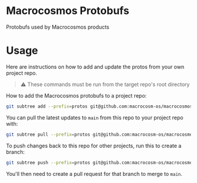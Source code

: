 # Macrocosmos Protobufs
Protobufs used by Macrocosmos products

# Usage
Here are instructions on how to add and update the protos from your own project repo.

> ⚠️ These commands must be run from the target repo's root directory

How to add the Macrocosmos protobufs to a project repo:

```bash
git subtree add --prefix=protos git@github.com:macrocosm-os/macrocosmos-protos.git main --squash
```

You can pull the latest updates to `main` from this repo to your project repo with:

```bash
git subtree pull --prefix=protos git@github.com:macrocosm-os/macrocosmos-protos.git main --squash
```

To push changes back to this repo for other projects, run this to create a branch:

```bash
git subtree push --prefix=protos git@github.com:macrocosm-os/macrocosmos-protos.git <your-branch-name>
```

You'll then need to create a pull request for that branch to merge to `main`.

